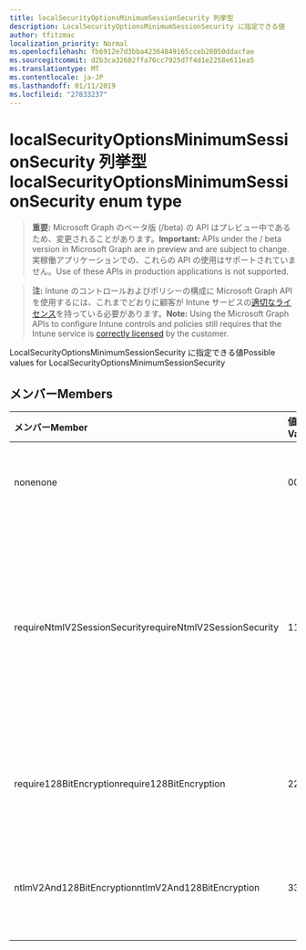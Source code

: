 ```yaml
---
title: localSecurityOptionsMinimumSessionSecurity 列挙型
description: LocalSecurityOptionsMinimumSessionSecurity に指定できる値
author: tfitzmac
localization_priority: Normal
ms.openlocfilehash: fb6912e7d3bba42364849165cceb28050ddacfae
ms.sourcegitcommit: d2b3ca32602ffa76cc7925d7f4d1e2258e611ea5
ms.translationtype: MT
ms.contentlocale: ja-JP
ms.lasthandoff: 01/11/2019
ms.locfileid: "27833237"
---
```

# <a name="localsecurityoptionsminimumsessionsecurity-enum-type"></a><span data-ttu-id="072be-103">localSecurityOptionsMinimumSessionSecurity 列挙型</span><span class="sxs-lookup"><span data-stu-id="072be-103">localSecurityOptionsMinimumSessionSecurity enum type</span></span>

> <span data-ttu-id="072be-104">**重要:** Microsoft Graph のベータ版 (/beta) の API はプレビュー中であるため、変更されることがあります。</span><span class="sxs-lookup"><span data-stu-id="072be-104">**Important:** APIs under the / beta version in Microsoft Graph are in preview and are subject to change.</span></span> <span data-ttu-id="072be-105">実稼働アプリケーションでの、これらの API の使用はサポートされていません。</span><span class="sxs-lookup"><span data-stu-id="072be-105">Use of these APIs in production applications is not supported.</span></span>

> <span data-ttu-id="072be-106">**注:** Intune のコントロールおよびポリシーの構成に Microsoft Graph API を使用するには、これまでどおりに顧客が Intune サービスの[適切なライセンス](https://go.microsoft.com/fwlink/?linkid=839381)を持っている必要があります。</span><span class="sxs-lookup"><span data-stu-id="072be-106">**Note:** Using the Microsoft Graph APIs to configure Intune controls and policies still requires that the Intune service is [correctly licensed](https://go.microsoft.com/fwlink/?linkid=839381) by the customer.</span></span>

<span data-ttu-id="072be-107">LocalSecurityOptionsMinimumSessionSecurity に指定できる値</span><span class="sxs-lookup"><span data-stu-id="072be-107">Possible values for LocalSecurityOptionsMinimumSessionSecurity</span></span>
## <a name="members"></a><span data-ttu-id="072be-108">メンバー</span><span class="sxs-lookup"><span data-stu-id="072be-108">Members</span></span>
|<span data-ttu-id="072be-109">メンバー</span><span class="sxs-lookup"><span data-stu-id="072be-109">Member</span></span>|<span data-ttu-id="072be-110">値</span><span class="sxs-lookup"><span data-stu-id="072be-110">Value</span></span>|<span data-ttu-id="072be-111">説明</span><span class="sxs-lookup"><span data-stu-id="072be-111">Description</span></span>|
|:---|:---|:---|
|<span data-ttu-id="072be-112">none</span><span class="sxs-lookup"><span data-stu-id="072be-112">none</span></span>|<span data-ttu-id="072be-113">0</span><span class="sxs-lookup"><span data-stu-id="072be-113">0</span></span>|<span data-ttu-id="072be-114">LM と NTLM 応答を送信します。</span><span class="sxs-lookup"><span data-stu-id="072be-114">Send LM & NTLM responses</span></span>|
|<span data-ttu-id="072be-115">requireNtmlV2SessionSecurity</span><span class="sxs-lookup"><span data-stu-id="072be-115">requireNtmlV2SessionSecurity</span></span>|<span data-ttu-id="072be-116">1</span><span class="sxs-lookup"><span data-stu-id="072be-116">1</span></span>|<span data-ttu-id="072be-117">ネゴシエートされた場合は、LM と NTLM を使用して NTLMv2 セッション セキュリティを送信します。</span><span class="sxs-lookup"><span data-stu-id="072be-117">Send LM & NTLM-use NTLMv2 session security if negotiated</span></span>|
|<span data-ttu-id="072be-118">require128BitEncryption</span><span class="sxs-lookup"><span data-stu-id="072be-118">require128BitEncryption</span></span>|<span data-ttu-id="072be-119">2</span><span class="sxs-lookup"><span data-stu-id="072be-119">2</span></span>|<span data-ttu-id="072be-120">LM と NTLM 応答のみを送信します。</span><span class="sxs-lookup"><span data-stu-id="072be-120">Send LM & NTLM responses only</span></span>|
|<span data-ttu-id="072be-121">ntlmV2And128BitEncryption</span><span class="sxs-lookup"><span data-stu-id="072be-121">ntlmV2And128BitEncryption</span></span>|<span data-ttu-id="072be-122">3</span><span class="sxs-lookup"><span data-stu-id="072be-122">3</span></span>|<span data-ttu-id="072be-123">LM と NTLMv2 応答のみを送信します。</span><span class="sxs-lookup"><span data-stu-id="072be-123">Send LM & NTLMv2 responses only</span></span>|






